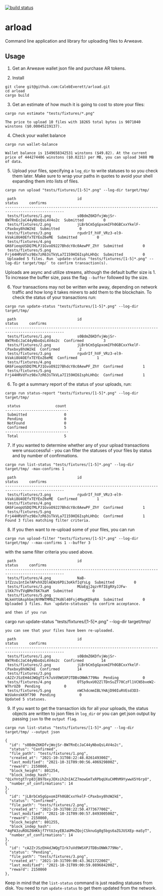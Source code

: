 [![build status](https://github.com/CalebEverett/arload/actions/workflows/build.yml/badge.svg)](https://github.com/CalebEverett/arload/actions/workflows/build.yml)

# arload

Command line application and library for uploading files to Arweave.

## Usage

1. Get an Arweave wallet json file and purchase AR tokens.

2. Install
```
git clone git@github.com:CalebEverett/arload.git
cd arload
cargo build
```

3. Get an estimate of how much it is going to cost to store your files:

```
cargo run estimate "tests/fixtures/*.png"
```

```
The price to upload 10 files with 18265 total bytes is 9071040 winstons ($0.00045219137).
```
4. Check your wallet balance
```
cargo run wallet-balance
```
```
Wallet balance is 1549658342531 winstons ($49.82). At the current price of 444274406 winstons ($0.0221) per MB, you can upload 3488 MB of data.
```
5. Upload your files, specifying a `log_dir` to write statuses to so you check them later. Make sure to wrap your paths in quotes to avoid your shell expanding them into lists of files.
```
cargo run upload "tests/fixtures/[1-5]*.png" --log-dir target/tmp/
```

```
 path                            id                                           status     confirms
-------------------------------------------------------------------------------------------------
 tests/fixtures/1.png            s0BdmZ6KDfvjWojSr-BW7RnEcJaC44yNboQsL4V4o2c  Submitted         0
 tests/fixtures/2.png            jLBrbCm5gGpxomIFh0GBCxxYkelF-CPaxbxy8hUW2kE  Submitted         0
 tests/fixtures/3.png            rgudrIf_hVF_VRz3-el9-kVaki8U4OEfxTEYEoZ6eME  Submitted         0
 tests/fixtures/4.png            GK6FieopUSDQ7MLPJ1GvoO9227BhdcY8c0AewPF_ZhY  Submitted         0
 tests/fixtures/5.png            Frj44HRVdfvz98x7zR63sTkVLa7I159HI6IsphLHhQc  Submitted         0
 Uploaded 5 files. Run `update-status "tests/fixtures/[1-5]*.png" --log-dir target/tmp/` to confirm transaction(s).
 ```

Uploads are async and utilize streams, although the default buffer size is 1. To increase the buffer size, pass the flag `--buffer` followed by the size.

6. Your transactions may not be written write away, depending on network traffic and how long it takes miners to add them to the blockchain. To check the status of your transactions run:

```
cargo run update-status "tests/fixtures/[1-5]*.png" --log-dir target/tmp/
```
```
 path                            id                                           status     confirms
-------------------------------------------------------------------------------------------------
 tests/fixtures/1.png            s0BdmZ6KDfvjWojSr-BW7RnEcJaC44yNboQsL4V4o2c  Confirmed         3
 tests/fixtures/2.png            jLBrbCm5gGpxomIFh0GBCxxYkelF-CPaxbxy8hUW2kE  Confirmed         2
 tests/fixtures/3.png            rgudrIf_hVF_VRz3-el9-kVaki8U4OEfxTEYEoZ6eME  Confirmed         1
 tests/fixtures/4.png            GK6FieopUSDQ7MLPJ1GvoO9227BhdcY8c0AewPF_ZhY  Confirmed         1
 tests/fixtures/5.png            Frj44HRVdfvz98x7zR63sTkVLa7I159HI6IsphLHhQc  Confirmed         1
 ```

6. To get a summary report of the status of your uploads, run:
```
cargo run status-report "tests/fixtures/[1-5]*.png" --log-dir target/tmp/
```
```
 status                count
-----------------------------
 Submitted                 0
 Pending                   0
 NotFound                  0
 Confirmed                 5
-----------------------------
 Total                     5
 ```

7. If you wanted to determine whether any of your upload transactions were unsuccessful - you can filter the statuses of your files by status and by number of confirmations.

```
cargo run list-status "tests/fixtures/[1-5]*.png" --log-dir target/tmp/ -max-confirms 1
```

```
 path                            id                                           status     confirms
-------------------------------------------------------------------------------------------------
 tests/fixtures/3.png            rgudrIf_hVF_VRz3-el9-kVaki8U4OEfxTEYEoZ6eME  Confirmed         1
 tests/fixtures/4.png            GK6FieopUSDQ7MLPJ1GvoO9227BhdcY8c0AewPF_ZhY  Confirmed         1
 tests/fixtures/5.png            Frj44HRVdfvz98x7zR63sTkVLa7I159HI6IsphLHhQc  Confirmed         1
Found 3 files matching filter criteria.
```

8. If you then want to re-upload some of your files, you can run 
```
cargo run upload-filter "tests/fixtures/[1-5]*.png" --log-dir target/tmp/ --max-confirms 1 --buffer 3
```
with the same filter criteria you used above.
```
 path                            id                                           status     confirms
-------------------------------------------------------------------------------------------------
 tests/fixtures/4.png            NaB-1fZzzu1ntIe7APxhXZQlmEWz6PDi3oKkfIqYsLg  Submitted         0
 tests/fixtures/3.png            MUaEgj2qzrRfIEgRXyJJFw-ilKk7YvTVqBMnT6K7kaM  Submitted         0
 tests/fixtures/5.png            NLkmVtUAsphbmjNYMWTMMbZ7Kd6l40Fsj4MagKDkgRA  Submitted         0
Uploaded 3 files. Run `update-statuses` to confirm acceptance.

and then if you run 
```
cargo run update-status "tests/fixtures/[1-5]*.png" --log-dir target/tmp/
```
you can see that your files have been re-uploaded.
```
```
 path                            id                                           status     confirms
-------------------------------------------------------------------------------------------------
 tests/fixtures/1.png            s0BdmZ6KDfvjWojSr-BW7RnEcJaC44yNboQsL4V4o2c  Confirmed        14
 tests/fixtures/2.png            jLBrbCm5gGpxomIFh0GBCxxYkelF-CPaxbxy8hUW2kE  Confirmed        14
 tests/fixtures/3.png            cA2ZrJSzEH4dJWQgTIrk7uVd9WSXPJTDBsONWk779No  Pending           0
 tests/fixtures/4.png            OTSp9uxU02ZlTDnSuZT70CzFl1VCN5bveW2-W7hrUZ0  Pending           0
 tests/fixtures/5.png            nWChdcmmIBLYHAjD90IuRVEsd3D3-WzUaknskK9f790  Pending           0
Updated 5 statuses.
```
9. If you want to get the transaction ids for all your uploads, the status objects are written to json files in `log_dir` or you can get json output by passing `json` to the `output flag`.

```
cargo run list-status "tests/fixtures/[1-5]*.png" --log-dir target/tmp/ --output json
```

```
{
  "id": "s0BdmZ6KDfvjWojSr-BW7RnEcJaC44yNboQsL4V4o2c",
  "status": "Confirmed",
  "file_path": "tests/fixtures/1.png",
  "created_at": "2021-10-31T08:22:48.026149300Z",
  "last_modified": "2021-10-31T09:00:56.406929800Z",
  "reward": 2150860,
  "block_height": 801254,
  "block_indep_hash": "QixYntgtTrp83jB97bxyJEKsihZnIACZ7mowGmTxRPbqUXuCHMhM9YywwX5Y6rpO",
  "number_of_confirmations": 14
},
{
  "id": "jLBrbCm5gGpxomIFh0GBCxxYkelF-CPaxbxy8hUW2kE",
  "status": "Confirmed",
  "file_path": "tests/fixtures/2.png",
  "created_at": "2021-10-31T08:22:50.477367700Z",
  "last_modified": "2021-10-31T09:00:57.849300500Z",
  "reward": 2150860,
  "block_height": 801255,
  "block_indep_hash": "4qPA3zuROGZ6HKkjf7YtUJxyEBJaUMnZQojCSknuGg8g5bgs6aZGJUSXEp-maSyT",
  "number_of_confirmations": 14
},
{
  "id": "cA2ZrJSzEH4dJWQgTIrk7uVd9WSXPJTDBsONWk779No",
  "status": "Pending",
  "file_path": "tests/fixtures/3.png",
  "created_at": "2021-10-31T09:00:43.362172200Z",
  "last_modified": "2021-10-31T09:00:59.089684200Z",
  "reward": 2150860
},
```

Keep in mind that the `list-status` command is just reading statuses from disk. You need to run `update-status` to get them updated from the network.